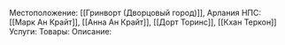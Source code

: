 Местоположение: [[Гринворт (Дворцовый город)]], Арлания
НПС: [[Марк Ан Крайт]], [[Анна Ан Крайт]], [[Дорт Торинс]], [[Кхан Теркон]]
Услуги: 
Товары:
Описание:
